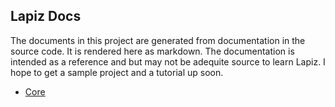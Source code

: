 ## Lapiz Docs
The documents in this project are generated from documentation in the source code. It is rendered here as markdown. The documentation is intended as a reference and but may not be adequite source to learn Lapiz. I hope to get a sample project and a tutorial up soon. 

* [Core](core/index.md)